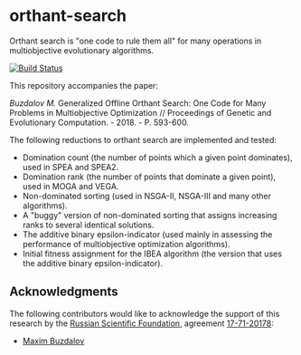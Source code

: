 # orthant-search
Orthant search is "one code to rule them all" for many operations in multiobjective evolutionary algorithms.

[![Build Status](https://api.travis-ci.com/mbuzdalov/orthant-search.png)](http://travis-ci.com/mbuzdalov/orthant-search)

This repository accompanies the paper:

*Buzdalov M.* Generalized Offline Orthant Search: One Code for Many Problems in Multiobjective Optimization 
// Proceedings of Genetic and Evolutionary Computation. - 2018. - P. 593-600.

The following reductions to orthant search are implemented and tested:

* Domination count (the number of points which a given point dominates), used in SPEA and SPEA2.
* Domination rank (the number of points that dominate a given point), used in MOGA and VEGA.
* Non-dominated sorting (used in NSGA-II, NSGA-III and many other algorithms).
* A "buggy" version of non-dominated sorting that assigns increasing ranks to several identical solutions.
* The additive binary epsilon-indicator (used mainly in assessing the performance of multiobjective optimization algorithms).
* Initial fitness assignment for the IBEA algorithm (the version that uses the additive binary epsilon-indicator).

## Acknowledgments

The following contributors would like to acknowledge the support of this research by the [Russian Scientific Foundation](http://рнф.рф/en),
agreement [17-71-20178](http://рнф.рф/en/enprjcard?rid=17-71-20178):

* [Maxim Buzdalov](https://github.com/mbuzdalov)
